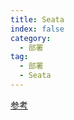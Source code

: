 ```yaml
---
title: Seata
index: false
category:
  - 部署
tag:
  - 部署
  - Seata
---
```


[参考](/doc/start/单机版Seata启动)

